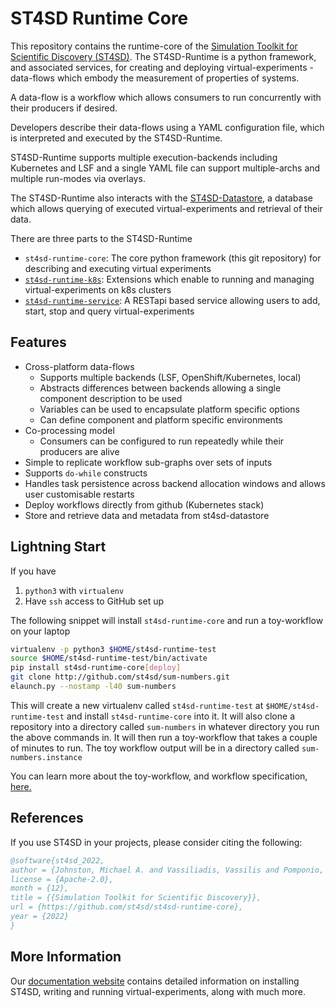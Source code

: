 # ST4SD Runtime Core

This repository contains the runtime-core of the [Simulation Toolkit for Scientific Discovery (ST4SD)](https://github.ibm.com/st4sd/overview).
The ST4SD-Runtime is a python framework, and associated services, for creating and deploying virtual-experiments - data-flows which embody the measurement of properties of systems.

A data-flow is a workflow which allows consumers to run concurrently with their producers if desired. 

Developers describe their data-flows using a YAML configuration file, which is interpreted and executed by the ST4SD-Runtime.

ST4SD-Runtime supports multiple execution-backends including Kubernetes and LSF and a single YAML file can support multiple-archs and multiple run-modes via overlays.

The ST4SD-Runtime also interacts with the [ST4SD-Datastore](https://github.com/st4sd/st4sd-datastore), a database which allows querying of executed virtual-experiments and retrieval of their data.

There are three parts to the ST4SD-Runtime
- `st4sd-runtime-core`: The core python framework (this git repository) for describing and executing virtual experiments
- [`st4sd-runtime-k8s`](https://github.com/st4sd/st4sd-runtime-k8s): Extensions which enable to running and managing virtual-experiments on k8s clusters  
- [`st4sd-runtime-service`](https://github.com/st4sd/st4sd-runtime-service): A RESTapi based service allowing users to add, start, stop and query virtual-experiments

## Features

* Cross-platform data-flows
  * Supports multiple backends  (LSF, OpenShift/Kubernetes, local)
  * Abstracts differences between backends allowing a single component description to be used
  * Variables can be used to encapsulate platform specific options
  * Can define component and platform specific environments
* Co-processing model
  * Consumers can be configured to run repeatedly while their producers are alive
* Simple to replicate workflow sub-graphs over sets of inputs 
* Supports `do-while` constructs
* Handles task persistence across backend allocation windows and allows user customisable restarts
* Deploy workflows directly from github (Kubernetes stack)
* Store and retrieve data and metadata from st4sd-datastore

## Lightning Start

If you have 

1. `python3` with `virtualenv` 
2. Have `ssh` access to  GitHub set up

The following snippet will install `st4sd-runtime-core` and run a toy-workflow on your laptop

```bash
virtualenv -p python3 $HOME/st4sd-runtime-test
source $HOME/st4sd-runtime-test/bin/activate
pip install st4sd-runtime-core[deploy]
git clone http://github.com/st4sd/sum-numbers.git
elaunch.py --nostamp -l40 sum-numbers
```

This will create a new virtualenv called `st4sd-runtime-test` at `$HOME/st4sd-runtime-test` and install `st4sd-runtime-core` into it.  It will also clone a repository into a directory called `sum-numbers` in whatever directory you run the above commands in. It will then run a toy-workflow that takes a couple of minutes to run. The toy workflow output will be in a directory called `sum-numbers.instance`

You can learn more about the toy-workflow, and  workflow specification, [here.](https://github.com/st4sd/sum-numbers) 

## References

If you use ST4SD in your projects, please consider citing the following:

```bibtex
@software{st4sd_2022,
author = {Johnston, Michael A. and Vassiliadis, Vassilis and Pomponio, Alessandro and Pyzer-Knapp, Edward},
license = {Apache-2.0},
month = {12},
title = {{Simulation Toolkit for Scientific Discovery}},
url = {https://github.com/st4sd/st4sd-runtime-core},
year = {2022}
}
```

## More Information

Our [documentation website](https://st4sd.github.io/overview) contains detailed information on installing ST4SD, 
writing and running virtual-experiments, along with much more. 
